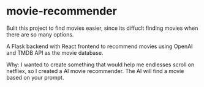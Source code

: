 # movie-recommender
Bulit this project to find movies easier, since its diffuclt finding movies when there are so many options.

A Flask backend with React frontend to recommend movies using OpenAI and TMDB API as the movie database.

Why: I wanted to create something that would help me endlesses scroll on netfliex, so I created a AI movie recommender. The AI will find a movie based on your prompt.
